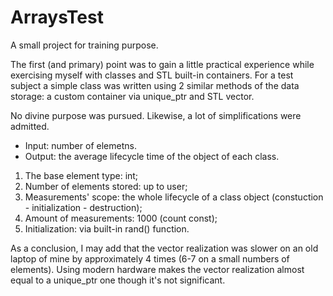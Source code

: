 # ArraysTest
A small project for training purpose.

The first (and primary) point was to gain a little practical experience while exercising myself with classes and STL built-in containers.
For a test subject a simple class was written using 2 similar methods of the data storage: a custom container via unique_ptr and STL vector.

No divine purpose was pursued. Likewise, a lot of simplifications were admitted.

 - Input: number of elemetns.
 - Output: the average lifecycle time of the object of each class.

1) The base element type: int;
2) Number of elements stored: up to user;
3) Measurements' scope: the whole lifecycle of a class object (constuction - initialization - destruction);
4) Amount of measurements: 1000 (count const);
5) Initialization: via built-in rand() function.

As a conclusion, I may add that the vector realization was slower on an old laptop of mine by approximately 4 times (6-7 on a small numbers of elements).
Using modern hardware makes the vector realization almost equal to a unique_ptr one though it's not significant.
